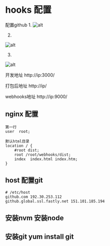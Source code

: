 # hooks 配置

配置github
1.
![alt](https://user-images.githubusercontent.com/1913044/124536590-d22c5900-de4a-11eb-99db-9c48cc75dc5c.png)

2.
![alt](https://user-images.githubusercontent.com/1913044/124536839-52eb5500-de4b-11eb-8817-99d28e293cf3.png)

3.
![alt](https://user-images.githubusercontent.com/1913044/124536999-9fcf2b80-de4b-11eb-81e2-38979a9ca951.png)

开发地址
http://ip:3000/

打包后地址
http://ip/

webhooks地址
http://ip:9000/

## nginx 配置

    第一行
    user  root;

    默认html目录
    location / {
        #root dist;
        root /root/webhooks/dist;
        index  index.html index.htm;
    }

## host 配置git

    # /etc/host
    github.com 192.30.253.112
    github.global.ssl.fastly.net 151.101.185.194

## 安装nvm 安装node

## 安装git yum install git
